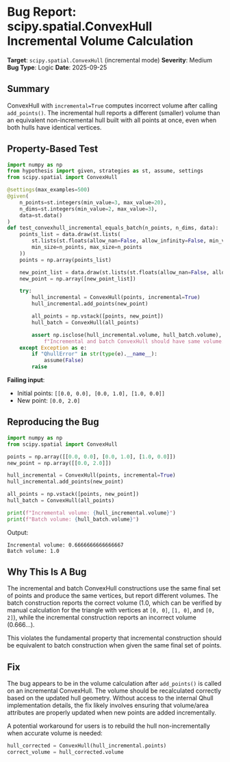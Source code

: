 # Bug Report: scipy.spatial.ConvexHull Incremental Volume Calculation

**Target**: `scipy.spatial.ConvexHull` (incremental mode)
**Severity**: Medium
**Bug Type**: Logic
**Date**: 2025-09-25

## Summary

ConvexHull with `incremental=True` computes incorrect volume after calling `add_points()`. The incremental hull reports a different (smaller) volume than an equivalent non-incremental hull built with all points at once, even when both hulls have identical vertices.

## Property-Based Test

```python
import numpy as np
from hypothesis import given, strategies as st, assume, settings
from scipy.spatial import ConvexHull

@settings(max_examples=500)
@given(
    n_points=st.integers(min_value=3, max_value=20),
    n_dims=st.integers(min_value=2, max_value=3),
    data=st.data()
)
def test_convexhull_incremental_equals_batch(n_points, n_dims, data):
    points_list = data.draw(st.lists(
        st.lists(st.floats(allow_nan=False, allow_infinity=False, min_value=-100, max_value=100), min_size=n_dims, max_size=n_dims),
        min_size=n_points, max_size=n_points
    ))
    points = np.array(points_list)

    new_point_list = data.draw(st.lists(st.floats(allow_nan=False, allow_infinity=False, min_value=-100, max_value=100), min_size=n_dims, max_size=n_dims))
    new_point = np.array([new_point_list])

    try:
        hull_incremental = ConvexHull(points, incremental=True)
        hull_incremental.add_points(new_point)

        all_points = np.vstack([points, new_point])
        hull_batch = ConvexHull(all_points)

        assert np.isclose(hull_incremental.volume, hull_batch.volume), \
            f"Incremental and batch ConvexHull should have same volume: {hull_incremental.volume} vs {hull_batch.volume}"
    except Exception as e:
        if "QhullError" in str(type(e).__name__):
            assume(False)
        raise
```

**Failing input**:
- Initial points: `[[0.0, 0.0], [0.0, 1.0], [1.0, 0.0]]`
- New point: `[0.0, 2.0]`

## Reproducing the Bug

```python
import numpy as np
from scipy.spatial import ConvexHull

points = np.array([[0.0, 0.0], [0.0, 1.0], [1.0, 0.0]])
new_point = np.array([[0.0, 2.0]])

hull_incremental = ConvexHull(points, incremental=True)
hull_incremental.add_points(new_point)

all_points = np.vstack([points, new_point])
hull_batch = ConvexHull(all_points)

print(f"Incremental volume: {hull_incremental.volume}")
print(f"Batch volume: {hull_batch.volume}")
```

Output:
```
Incremental volume: 0.6666666666666667
Batch volume: 1.0
```

## Why This Is A Bug

The incremental and batch ConvexHull constructions use the same final set of points and produce the same vertices, but report different volumes. The batch construction reports the correct volume (1.0, which can be verified by manual calculation for the triangle with vertices at `[0, 0]`, `[1, 0]`, and `[0, 2]`), while the incremental construction reports an incorrect volume (0.666...).

This violates the fundamental property that incremental construction should be equivalent to batch construction when given the same final set of points.

## Fix

The bug appears to be in the volume calculation after `add_points()` is called on an incremental ConvexHull. The volume should be recalculated correctly based on the updated hull geometry. Without access to the internal Qhull implementation details, the fix likely involves ensuring that volume/area attributes are properly updated when new points are added incrementally.

A potential workaround for users is to rebuild the hull non-incrementally when accurate volume is needed:
```python
hull_corrected = ConvexHull(hull_incremental.points)
correct_volume = hull_corrected.volume
```
